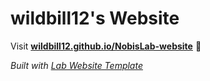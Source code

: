 
# wildbill12's Website

Visit **[wildbill12.github.io/NobisLab-website](https://wildbill12.github.io/NobisLab-website)** 🚀

_Built with [Lab Website Template](https://greene-lab.gitbook.io/lab-website-template-docs)_


